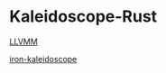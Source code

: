# Kaleidoscope-Rust

[LLVMM](https://llvm.org/docs/tutorial/LangImpl01.html#language)

[iron-kaleidoscope](https://github.com/jauhien/iron-kaleidoscope)
